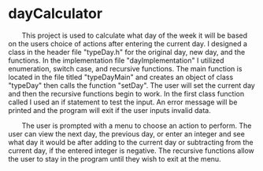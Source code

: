 # dayCalculator
<p>&nbsp;&nbsp;&nbsp;&nbsp;&nbsp;&nbsp;&nbsp;This project is used to calculate what day of the week it will be based on the users choice of actions after entering the current day. I designed a class in the header file "typeDay.h" for the original day, new day, and the functions. In the implementation file "dayImplementation" I utilized enumeration, switch case, and recursive functions. The main function is located in the file titled "typeDayMain" and creates an object of class "typeDay" then calls the function "setDay". The user will set the current day and then the recursive functions begin to work. In the first class function called I used an if statement to test the input. An error message will be printed and the program will exit if the user inputs invalid data.</p>
<p>&nbsp;&nbsp;&nbsp;&nbsp;&nbsp;&nbsp;&nbsp;The user is prompted with a menu to choose an action to perform. The user can view the next day, the previous day, or enter an integer and see what day it would be after adding to the current day or subtracting from the current day, if the entered integer is negative. The recursive functions allow the user to stay in the program until they wish to exit at the menu. </p>  

